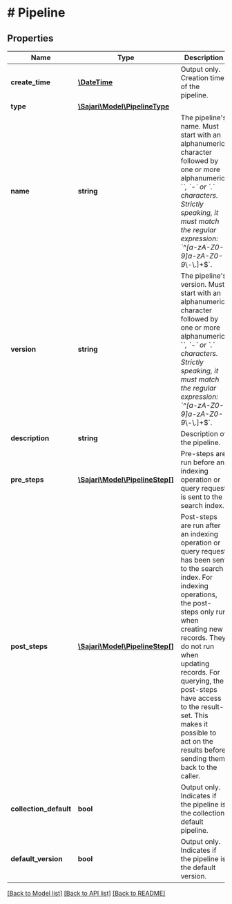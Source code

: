 # # Pipeline

## Properties

| Name                   | Type                                                | Description                                                                                                                                                                                                                                                                                                                                                            | Notes                 |
| ---------------------- | --------------------------------------------------- | ---------------------------------------------------------------------------------------------------------------------------------------------------------------------------------------------------------------------------------------------------------------------------------------------------------------------------------------------------------------------- | --------------------- |
| **create_time**        | [**\DateTime**](\DateTime.md)                       | Output only. Creation time of the pipeline.                                                                                                                                                                                                                                                                                                                            | [optional] [readonly] |
| **type**               | [**\Sajari\Model\PipelineType**](PipelineType.md)   |                                                                                                                                                                                                                                                                                                                                                                        |
| **name**               | **string**                                          | The pipeline&#39;s name. Must start with an alphanumeric character followed by one or more alphanumeric, &#x60;_&#x60;, &#x60;-&#x60; or &#x60;.&#x60; characters. Strictly speaking, it must match the regular expression: &#x60;^[a-zA-Z0-9]a-zA-Z0-9_\\-\\.]+\$&#x60;.                                                                                              |
| **version**            | **string**                                          | The pipeline&#39;s version. Must start with an alphanumeric character followed by one or more alphanumeric, &#x60;_&#x60;, &#x60;-&#x60; or &#x60;.&#x60; characters. Strictly speaking, it must match the regular expression: &#x60;^[a-zA-Z0-9]a-zA-Z0-9_\\-\\.]+\$&#x60;.                                                                                           |
| **description**        | **string**                                          | Description of the pipeline.                                                                                                                                                                                                                                                                                                                                           | [optional]            |
| **pre_steps**          | [**\Sajari\Model\PipelineStep[]**](PipelineStep.md) | Pre-steps are run before an indexing operation or query request is sent to the search index.                                                                                                                                                                                                                                                                           | [optional]            |
| **post_steps**         | [**\Sajari\Model\PipelineStep[]**](PipelineStep.md) | Post-steps are run after an indexing operation or query request has been sent to the search index. For indexing operations, the post-steps only run when creating new records. They do not run when updating records. For querying, the post-steps have access to the result-set. This makes it possible to act on the results before sending them back to the caller. | [optional]            |
| **collection_default** | **bool**                                            | Output only. Indicates if the pipeline is the collection default pipeline.                                                                                                                                                                                                                                                                                             | [optional] [readonly] |
| **default_version**    | **bool**                                            | Output only. Indicates if the pipeline is the default version.                                                                                                                                                                                                                                                                                                         | [optional] [readonly] |

[[Back to Model list]](../../README.md#models) [[Back to API list]](../../README.md#endpoints) [[Back to README]](../../README.md)
